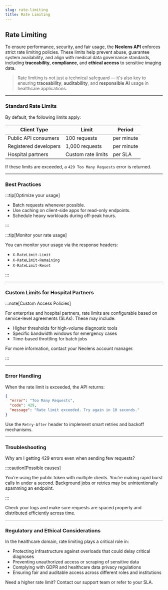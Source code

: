 ```yaml
---
slug: rate-limiting
title: Rate Limiting
---
```


## Rate Limiting

To ensure performance, security, and fair usage, the **Neolens API** enforces strict rate limiting policies. These limits help prevent abuse, guarantee system availability, and align with medical data governance standards, including **traceability**, **compliance**, and **ethical access** to sensitive imaging data.

> Rate limiting is not just a technical safeguard — it's also key to ensuring **traceability**, **auditability**, and **responsible AI** usage in healthcare applications.

---

### Standard Rate Limits

By default, the following limits apply:

| Client Type            | Limit                 | Period      |
|------------------------|-----------------------|-------------|
| Public API consumers   | 100 requests          | per minute  |
| Registered developers  | 1,000 requests        | per minute  |
| Hospital partners      | Custom rate limits    | per SLA     |

If these limits are exceeded, a `429 Too Many Requests` error is returned.

---

### Best Practices

:::tip[Optimize your usage]

- Batch requests whenever possible.
- Use caching on client-side apps for read-only endpoints.
- Schedule heavy workloads during off-peak hours.

:::

:::tip[Monitor your rate usage]

You can monitor your usage via the response headers:

- `X-RateLimit-Limit`
- `X-RateLimit-Remaining`
- `X-RateLimit-Reset`

:::

---

### Custom Limits for Hospital Partners

:::note[Custom Access Policies]

For enterprise and hospital partners, rate limits are configurable based on service-level agreements (SLAs). These may include:

- Higher thresholds for high-volume diagnostic tools
- Specific bandwidth windows for emergency cases
- Time-based throttling for batch jobs

For more information, contact your Neolens account manager.

:::

---

### Error Handling

When the rate limit is exceeded, the API returns:

```json
{
  "error": "Too Many Requests",
  "code": 429,
  "message": "Rate limit exceeded. Try again in 10 seconds."
}
```

Use the `Retry-After` header to implement smart retries and backoff mechanisms.

---

### Troubleshooting

Why am I getting 429 errors even when sending few requests?

:::caution[Possible causes]

You’re using the public token with multiple clients.
You’re making rapid burst calls in under a second.
Background jobs or retries may be unintentionally spamming an endpoint.

:::

Check your logs and make sure requests are spaced properly and distributed efficiently across time.

---

### Regulatory and Ethical Considerations

In the healthcare domain, rate limiting plays a critical role in:

- Protecting infrastructure against overloads that could delay critical diagnoses
- Preventing unauthorized access or scraping of sensitive data
- Complying with GDPR and healthcare data privacy regulations
- Ensuring fair and auditable access across different roles and institutions

Need a higher rate limit? Contact our support team or refer to your SLA.
